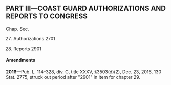 PART III—COAST GUARD AUTHORIZATIONS AND REPORTS TO CONGRESS
----------

Chap. Sec.

27. Authorizations 2701

29. Reports 2901

#### Amendments ####

**2016**—Pub. L. 114–328, div. C, title XXXV, §3503(d)(2), Dec. 23, 2016, 130 Stat. 2775, struck out period after "2901" in item for chapter 29.
